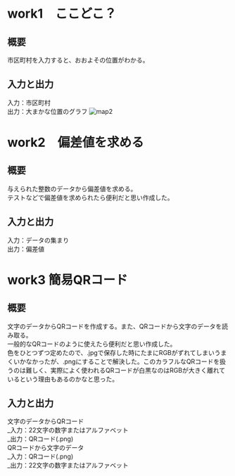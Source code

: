 # work1　ここどこ？
## 概要
市区町村を入力すると、おおよその位置がわかる。
## 入力と出力
入力：市区町村  
出力：大まかな位置のグラフ
![map2](https://github.com/yamaarashi-owo/Prog2kakushin/assets/153545926/c860e969-bf0e-4435-b8e8-4386872fa6d6)

# work2　偏差値を求める
## 概要
与えられた整数のデータから偏差値を求める。  
テストなどで偏差値を求められたら便利だと思い作成した。
## 入力と出力
入力：データの集まり  
出力：偏差値


# work3 簡易QRコード
## 概要
文字のデータからQRコードを作成する。また、QRコードから文字のデータを読み取る。  
一般的なQRコードのように使えたら便利だと思い作成した。  
色をひとつずつ定めたので、.jpgで保存した時にたまにRGBがずれてしまいうまくいかなかったが、.pngにすることで解決した。このカラフルなQRコードを扱うのは難しく、実際によく使われるQRコードが白黒なのはRGBが大きく離れているという理由もあるのかなと思った。
## 入力と出力
文字のデータからQRコード  
_入力：22文字の数字またはアルファベット  
_出力：QRコード(.png)  
QRコードから文字のデータ  
_入力：QRコード(.png)  
_出力：22文字の数字またはアルファベット  
